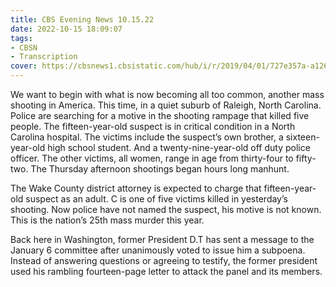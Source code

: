 ```yaml
---
title: CBS Evening News 10.15.22
date: 2022-10-15 18:09:07
tags:
- CBSN
- Transcription
cover: https://cbsnews1.cbsistatic.com/hub/i/r/2019/04/01/727e357a-a126-4138-a2c5-4d3222669d57/thumbnail/640x360/3ff2761028dc5c65cc4f07acd54bcd5c/cbsn2-logo-1920x1080.jpg
---
```

We want to begin with what is now becoming all too common, another mass shooting in America. This time, in a quiet suburb of Raleigh, North Carolina. Police are searching for a motive in the shooting rampage that killed five people. The fifteen-year-old suspect is in critical condition in a North Carolina hospital. The victims include the suspect’s own brother, a sixteen-year-old high school student. And a twenty-nine-year-old off duty police officer. The other victims, all women, range in age from thirty-four to fifty-two. The Thursday afternoon shootings began hours long manhunt. 

The Wake County district attorney is expected to charge that fifteen-year-old suspect as an adult. C is one of five victims killed in yesterday’s shooting. Now police have not named the suspect, his motive is not known. This is the nation’s 25th mass murder this year. 

Back here in Washington, former President D.T has sent a message to the January 6 committee after unanimously voted to issue him a subpoena. Instead of answering questions or agreeing to testify, the former president used his rambling fourteen-page letter to attack the panel and its members. 
